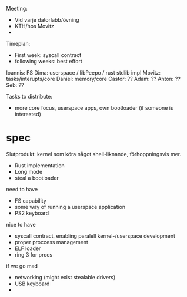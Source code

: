 Meeting: 
- Vid varje datorlabb/övning
- KTH/hos Movitz
- 

Timeplan:
- First week: syscall contract
- following weeks: best effort


Ioannis: FS
Dima: userspace / libPeepo / rust stdlib impl
Movitz: tasks/interupts/core
Daniel: memory/core
Castor: ??
Adam: ??
Anton: ??
Seb: ??

Tasks to distribute: 
- more core focus, userspace apps, own bootloader (if someone is interested)

# spec

Slutprodukt: kernel som köra något shell-liknande, förhoppningsvis mer.

- Rust implementation
- Long mode
- steal a bootloader

need to have
- FS capability
- some way of running a userspace application
- PS2 keyboard

nice to have
- syscall contract, enabling paralell kernel-/userspace development
- proper proccess management
- ELF loader
- ring 3 for procs

if we go mad
- networking (might exist stealable drivers)
- USB keyboard
- 

